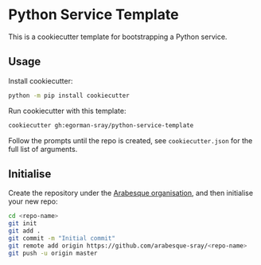 # Python Service Template

This is a cookiecutter template for bootstrapping a Python service.

## Usage

Install cookiecutter:

```bash
python -m pip install cookiecutter
```

Run cookiecutter with this template:
```bash
cookiecutter gh:egorman-sray/python-service-template
```

Follow the prompts until the repo is created, see `cookiecutter.json` for the full list of arguments.

## Initialise

Create the repository under the [Arabesque organisation](https://github.com/arabesque-sray), and then initialise your new repo:

```bash
cd <repo-name>
git init
git add .
git commit -m "Initial commit"
git remote add origin https://github.com/arabesque-sray/<repo-name>
git push -u origin master
```

